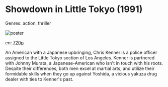 # Showdown in Little Tokyo (1991)

Genres: action, thriller

![poster](http://image.tmdb.org/t/p/w500/xGE0TFCsNincYgC8c8nWS8aKZKY.jpg)

en:
  [720p](magnet:?xt=urn:btih:0b440215e38833ff6be6c4a934e1dc177a962869&dn=Showdown+in+Little+Tokyo+%281991%29+720p+BrRip+x264+-+YIFY&tr=udp%3A%2F%2Ftracker.openbittorrent.com%3A80%2Fannounce&tr=udp%3A%2F%2Fglotorrents.pw%3A6969%2Fannounce&tr=udp%3A%2F%2Ftracker.openbittorrent.com%3A80%2Fannounce&tr=udp%3A%2F%2Ftracker.opentrackr.org%3A1337%2Fannounce&tr=udp%3A%2F%2Fzer0day.to%3A1337%2Fannounce&tr=udp%3A%2F%2Ftracker.coppersurfer.tk%3A6969%2Fannounce)
  


An American with a Japanese upbringing, Chris Kenner is a police officer assigned to the Little Tokyo section of Los Angeles. Kenner is partnered with Johnny Murata, a Japanese-American who isn't in touch with his roots. Despite their differences, both men excel at martial arts, and utilize their formidable skills when they go up against Yoshida, a vicious yakuza drug dealer with ties to Kenner's past.
